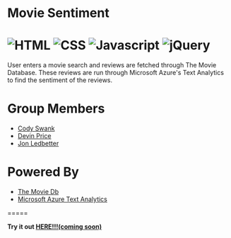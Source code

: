 # Movie Sentiment


![HTML](https://img.shields.io/badge/language-HTML-green.svg?logo=html5)
![CSS](https://img.shields.io/badge/language-CSS-green.svg?logo=css3)
![Javascript](https://img.shields.io/badge/language-Javascript-green.svg?logo=javascript)
![jQuery](https://img.shields.io/badge/library-jQuery-yellow.svg?logo=jQuery)
=====

User enters a movie search and reviews are fetched through The Movie Database. These reviews are run through Microsoft Azure's Text Analytics to find the sentiment of the reviews.

# Group Members

* [Cody Swank](https://github.com/codyswank)
* [Devin Price](https://github.com/devingprice)
* [Jon Ledbetter](https://github.com/jtledbet)

# Powered By

* [The Movie Db](https://developers.themoviedb.org)
* [Microsoft Azure Text Analytics](https://azure.microsoft.com/en-us/services/cognitive-services/text-analytics/)

=====

**Try it out [HERE!!!(coming soon)](#)**